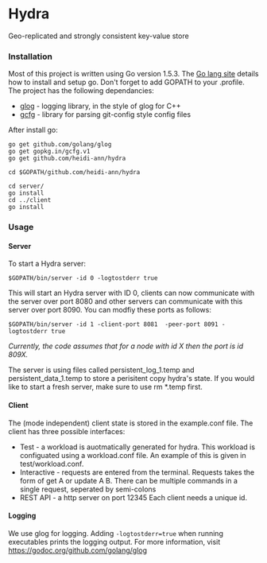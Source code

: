 # Hydra
Geo-replicated and strongly consistent key-value store

### Installation

Most of this project is written using Go version 1.5.3. The [Go lang site](https://golang.org/) details how to install and setup go. Don't forget to add GOPATH to your .profile. The project has the following dependancies:
* [glog](github.com/golang/glog) - logging library, in the style of glog for C++
* [gcfg](gopkg.in/gcfg.v1) - library for parsing git-config style config files

After install go:
```
go get github.com/golang/glog
go get gopkg.in/gcfg.v1
go get github.com/heidi-ann/hydra

cd $GOPATH/github.com/heidi-ann/hydra

cd server/
go install
cd ../client
go install
```

### Usage 

#### Server
To start a Hydra server:
```
$GOPATH/bin/server -id 0 -logtostderr true
```
This will start an Hydra server with ID 0, clients can now communicate with the server over port 8080 and other servers can communicate with this server over port 8090. You can modfiy these ports as follows:
```
$GOPATH/bin/server -id 1 -client-port 8081  -peer-port 8091 -logtostderr true
```

*Currently, the code assumes that for a node with id X then the port is id 809X.*



The server is using files called persistent_log_1.temp and persistent_data_1.temp to store a perisitent copy hydra's state. If you would like to start a fresh server, make sure to use rm *.temp first.

#### Client
The (mode independent) client state is stored in the example.conf file. The client has three possible interfaces:
* Test - a workload is auotmatically generated for hydra. This workload is configuated using a workload.conf file. An example of this is given in test/workload.conf.
* Interactive - requests are entered from the terminal. Requests takes the form of get A or update A B. There can be multiple commands in a single request, seperated by semi-colons
* REST API - a http server on port 12345
Each client needs a unique id.

#### Logging 

We use glog for logging. Adding `-logtostderr=true` when running executables prints the logging output. For more information, visit https://godoc.org/github.com/golang/glog